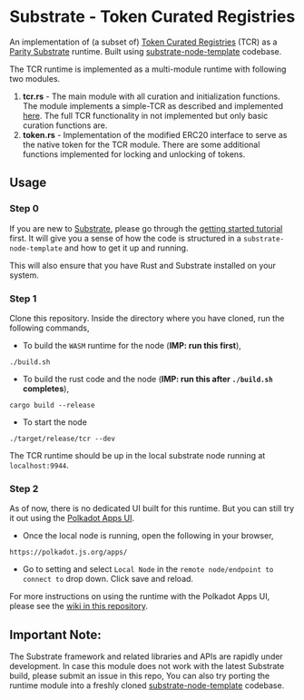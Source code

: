 # Substrate - Token Curated Registries

An implementation of (a subset of) [Token Curated Registries](https://medium.com/@ilovebagels/token-curated-registries-1-0-61a232f8dac7) (TCR) as a [Parity Substrate](https://www.parity.io/substrate/) runtime. Built using [substrate-node-template](https://github.com/paritytech/substrate-node-template) codebase.

The TCR runtime is implemented as a multi-module runtime with following two modules.

1. **tcr.rs** - The main module with all curation and initialization functions. The module implements a simple-TCR as described and implemented [here](https://github.com/gautamdhameja/simple-tcr). The full TCR functionality in not implemented but only basic curation functions are.
2. **token.rs** - Implementation of the modified ERC20 interface to serve as the native token for the TCR module. There are some additional functions implemented for locking and unlocking of tokens.

## Usage

### Step 0

If you are new to [Substrate](https://www.parity.io/substrate/), please go through the [getting started tutorial](https://substrate.readme.io/docs/creating-a-custom-substrate-chain) first. It will give you a sense of how the code is structured in a `substrate-node-template` and how to get it up and running.

This will also ensure that you have Rust and Substrate installed on your system.

### Step 1

Clone this repository. Inside the directory where you have cloned, run the following commands,

* To build the `WASM` runtime for the node (**IMP: run this first**),

```
./build.sh
```

* To build the rust code and the node (**IMP: run this after `./build.sh` completes**),

```
cargo build --release
```

* To start the node

```
./target/release/tcr --dev
```

The TCR runtime should be up in the local substrate node running at `localhost:9944`.

### Step 2

As of now, there is no dedicated UI built for this runtime. But you can still try it out using the [Polkadot Apps UI](https://polkadot.js.org/apps/).

* Once the local node is running, open the following in your browser,

```
https://polkadot.js.org/apps/
```

* Go to setting and select `Local Node` in the `remote node/endpoint to connect to` drop down. Click save and reload.

For more instructions on using the runtime with the Polkadot Apps UI, please see the [wiki in this repository](https://github.com/gautamdhameja/substrate-tcr/wiki/How-to-test-the-TCR-runtime-using-Polkadot-Apps-Portal).

## Important Note:

 The Substrate framework and related libraries and APIs are rapidly under development. In case this module does not work with the latest Substrate build, please submit an issue in this repo, You can also try porting the runtime module into a freshly cloned [substrate-node-template](https://github.com/paritytech/substrate-node-template) codebase.